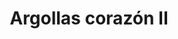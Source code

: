 ---
title: Argollas corazón II
date: 
draft: false

# descripcion
description : Argollas en forma de corazón. Extra finas. Cierre italiano. En plata 925. Precio por par.

materials: Plata 925

color: 

dimensions: Ancho 1.5mm. Largo 3cm

code: 01-11-0906

type: "Aros"

categories: []

price: $3.640,00

price_eftvo: $3.090,00

# Images
# first image will be shown in the product page
images:
  # - image: "images/path_to_image"
  # La ubicacion de las imagenes es imagenes/Aros/Aros.Argollas/01-11-0906-argollas-corazon-ii
  - image: "./images/aros/argollas/01-11-0906-argollas-corazon-ii_a.jpg"
  - image: "./images/aros/argollas/01-11-0906-argollas-corazon-ii_b.jpg"
---